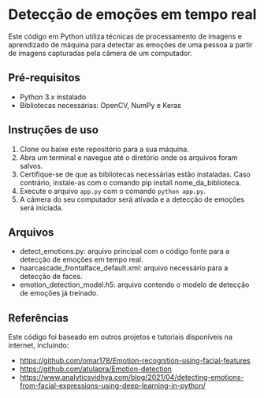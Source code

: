 # **Detecção de emoções em tempo real**

Este código em Python utiliza técnicas de processamento de imagens e aprendizado de máquina para detectar as emoções de uma pessoa a partir de imagens capturadas pela câmera de um computador.

## Pré-requisitos

* Python 3.x instalado
* Bibliotecas necessárias: OpenCV, NumPy e Keras

## Instruções de uso

1. Clone ou baixe este repositório para a sua máquina.
2. Abra um terminal e navegue até o diretório onde os arquivos foram salvos.
3. Certifique-se de que as bibliotecas necessárias estão instaladas. Caso contrário, instale-as com o comando pip install nome_da_biblioteca.
4. Execute o arquivo `app.py` com o comando `python app.py`.
5. A câmera do seu computador será ativada e a detecção de emoções será iniciada.

## Arquivos

* detect_emotions.py: arquivo principal com o código fonte para a detecção de emoções em tempo real.
* haarcascade_frontalface_default.xml: arquivo necessário para a detecção de faces.
* emotion_detection_model.h5: arquivo contendo o modelo de detecção de emoções já treinado.

## Referências

Este código foi baseado em outros projetos e tutoriais disponíveis na internet, incluindo:

* https://github.com/omar178/Emotion-recognition-using-facial-features
* https://github.com/atulapra/Emotion-detection
* https://www.analyticsvidhya.com/blog/2021/04/detecting-emotions-from-facial-expressions-using-deep-learning-in-python/
